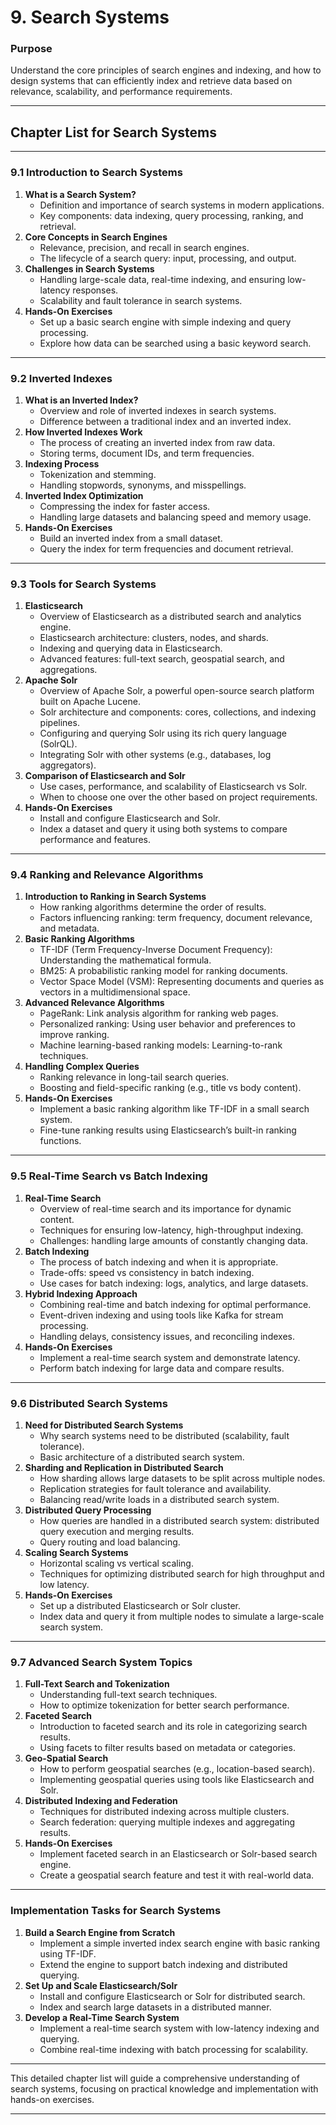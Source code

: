 # **9. Search Systems**

### **Purpose**

Understand the core principles of search engines and indexing, and how to design systems that can efficiently index and retrieve data based on relevance, scalability, and performance requirements.

---

## **Chapter List for Search Systems**

---

### **9.1 Introduction to Search Systems**

1. **What is a Search System?**
   - Definition and importance of search systems in modern applications.
   - Key components: data indexing, query processing, ranking, and retrieval.
2. **Core Concepts in Search Engines**
   - Relevance, precision, and recall in search engines.
   - The lifecycle of a search query: input, processing, and output.
3. **Challenges in Search Systems**
   - Handling large-scale data, real-time indexing, and ensuring low-latency responses.
   - Scalability and fault tolerance in search systems.
4. **Hands-On Exercises**
   - Set up a basic search engine with simple indexing and query processing.
   - Explore how data can be searched using a basic keyword search.

---

### **9.2 Inverted Indexes**

1. **What is an Inverted Index?**
   - Overview and role of inverted indexes in search systems.
   - Difference between a traditional index and an inverted index.
2. **How Inverted Indexes Work**
   - The process of creating an inverted index from raw data.
   - Storing terms, document IDs, and term frequencies.
3. **Indexing Process**
   - Tokenization and stemming.
   - Handling stopwords, synonyms, and misspellings.
4. **Inverted Index Optimization**
   - Compressing the index for faster access.
   - Handling large datasets and balancing speed and memory usage.
5. **Hands-On Exercises**
   - Build an inverted index from a small dataset.
   - Query the index for term frequencies and document retrieval.

---

### **9.3 Tools for Search Systems**

1. **Elasticsearch**
   - Overview of Elasticsearch as a distributed search and analytics engine.
   - Elasticsearch architecture: clusters, nodes, and shards.
   - Indexing and querying data in Elasticsearch.
   - Advanced features: full-text search, geospatial search, and aggregations.
2. **Apache Solr**
   - Overview of Apache Solr, a powerful open-source search platform built on Apache Lucene.
   - Solr architecture and components: cores, collections, and indexing pipelines.
   - Configuring and querying Solr using its rich query language (SolrQL).
   - Integrating Solr with other systems (e.g., databases, log aggregators).
3. **Comparison of Elasticsearch and Solr**
   - Use cases, performance, and scalability of Elasticsearch vs Solr.
   - When to choose one over the other based on project requirements.
4. **Hands-On Exercises**
   - Install and configure Elasticsearch and Solr.
   - Index a dataset and query it using both systems to compare performance and features.

---

### **9.4 Ranking and Relevance Algorithms**

1. **Introduction to Ranking in Search Systems**
   - How ranking algorithms determine the order of results.
   - Factors influencing ranking: term frequency, document relevance, and metadata.
2. **Basic Ranking Algorithms**
   - TF-IDF (Term Frequency-Inverse Document Frequency): Understanding the mathematical formula.
   - BM25: A probabilistic ranking model for ranking documents.
   - Vector Space Model (VSM): Representing documents and queries as vectors in a multidimensional space.
3. **Advanced Relevance Algorithms**
   - PageRank: Link analysis algorithm for ranking web pages.
   - Personalized ranking: Using user behavior and preferences to improve ranking.
   - Machine learning-based ranking models: Learning-to-rank techniques.
4. **Handling Complex Queries**
   - Ranking relevance in long-tail search queries.
   - Boosting and field-specific ranking (e.g., title vs body content).
5. **Hands-On Exercises**
   - Implement a basic ranking algorithm like TF-IDF in a small search system.
   - Fine-tune ranking results using Elasticsearch’s built-in ranking functions.

---

### **9.5 Real-Time Search vs Batch Indexing**

1. **Real-Time Search**
   - Overview of real-time search and its importance for dynamic content.
   - Techniques for ensuring low-latency, high-throughput indexing.
   - Challenges: handling large amounts of constantly changing data.
2. **Batch Indexing**
   - The process of batch indexing and when it is appropriate.
   - Trade-offs: speed vs consistency in batch indexing.
   - Use cases for batch indexing: logs, analytics, and large datasets.
3. **Hybrid Indexing Approach**
   - Combining real-time and batch indexing for optimal performance.
   - Event-driven indexing and using tools like Kafka for stream processing.
   - Handling delays, consistency issues, and reconciling indexes.
4. **Hands-On Exercises**
   - Implement a real-time search system and demonstrate latency.
   - Perform batch indexing for large data and compare results.

---

### **9.6 Distributed Search Systems**

1. **Need for Distributed Search Systems**
   - Why search systems need to be distributed (scalability, fault tolerance).
   - Basic architecture of a distributed search system.
2. **Sharding and Replication in Distributed Search**
   - How sharding allows large datasets to be split across multiple nodes.
   - Replication strategies for fault tolerance and availability.
   - Balancing read/write loads in a distributed search system.
3. **Distributed Query Processing**
   - How queries are handled in a distributed search system: distributed query execution and merging results.
   - Query routing and load balancing.
4. **Scaling Search Systems**
   - Horizontal scaling vs vertical scaling.
   - Techniques for optimizing distributed search for high throughput and low latency.
5. **Hands-On Exercises**
   - Set up a distributed Elasticsearch or Solr cluster.
   - Index data and query it from multiple nodes to simulate a large-scale search system.

---

### **9.7 Advanced Search System Topics**

1. **Full-Text Search and Tokenization**
   - Understanding full-text search techniques.
   - How to optimize tokenization for better search performance.
2. **Faceted Search**
   - Introduction to faceted search and its role in categorizing search results.
   - Using facets to filter results based on metadata or categories.
3. **Geo-Spatial Search**
   - How to perform geospatial searches (e.g., location-based search).
   - Implementing geospatial queries using tools like Elasticsearch and Solr.
4. **Distributed Indexing and Federation**
   - Techniques for distributed indexing across multiple clusters.
   - Search federation: querying multiple indexes and aggregating results.
5. **Hands-On Exercises**
   - Implement faceted search in an Elasticsearch or Solr-based search engine.
   - Create a geospatial search feature and test it with real-world data.

---

### **Implementation Tasks for Search Systems**

1. **Build a Search Engine from Scratch**
   - Implement a simple inverted index search engine with basic ranking using TF-IDF.
   - Extend the engine to support batch indexing and distributed querying.
2. **Set Up and Scale Elasticsearch/Solr**
   - Install and configure Elasticsearch or Solr for distributed search.
   - Index and search large datasets in a distributed manner.
3. **Develop a Real-Time Search System**
   - Implement a real-time search system with low-latency indexing and querying.
   - Combine real-time indexing with batch processing for scalability.

---

This detailed chapter list will guide a comprehensive understanding of search systems, focusing on practical knowledge and implementation with hands-on exercises.

---

